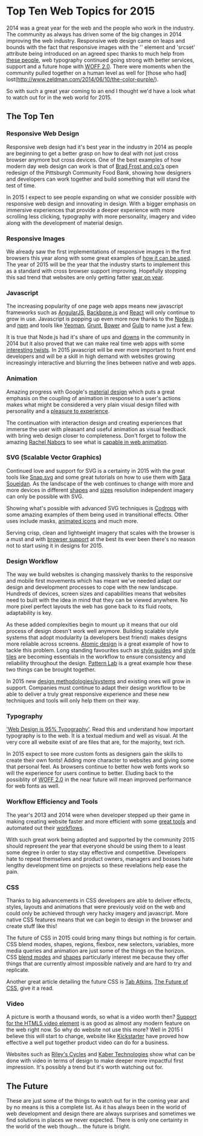 Top Ten Web Topics for 2015
===========================

2014 was a great year for the web and the people who work in the industry. The community as always has driven some of the big changes in 2014 improving the web industry. Responsive web design came on leaps and bounds with the fact that responsive images with the '<picture>' element and 'srcset' attribute being introduced on an agreed spec thanks to much help from [these people](http://responsiveimages.org/), web typography continued going strong with better services, support and a future hope with [WOFF 2.0](http://www.w3.org/TR/2014/WD-WOFF2-20140508/). There were moments when the community pulled together on a human level as well for [those who had] lost(http://www.zeldman.com/2014/06/10/the-color-purple/).

So with such a great year coming to an end I thought we'd have a look what to watch out for in the web world for 2015.

## The Top Ten

### Responsive Web Design

Responsive web design had it's best year in the industry in 2014 as people are beginning to get a better grasp on how to deal with not just cross browser anymore but cross devices. One of the best examples of how modern day web design can work is that of [Brad Frost and co's](http://foodbank.bradfrostweb.com/timeline/) open redesign of the Pittsburgh Community Food Bank, showing how designers and developers can work together and build something that will stand the test of time.

In 2015 I expect to see people expanding on what we consider possible with responsive web design and innovating in design. With a bigger emphasis on immersive experiences that provide a deeper experience with more scrolling less clicking, typography with more personality, imagery and video along with the development of material design.

### Responsive Images

We already saw the first implementations of responsive images in the first browsers this year along with some great examples of [how it can be used](http://alistapart.com/article/responsive-images-in-practice). The year of 2015 will be the year that the industry starts to implement this as a standard with cross browser support improving. Hopefully stopping this sad trend that websites are only getting fatter [year on year](http://www.stevesouders.com/blog/2013/04/05/page-weight-grows-24-year-over-year-not-44/).

### Javascript

The increasing popularity of one page web apps means new javascript frameworks such as [AngularJS](https://angularjs.org/), [Backbone.js](http://backbonejs.org/) and [React](http://facebook.github.io/react/) will only continue to grow in use. Javascript is popping up even more now thanks to the [Node.js](http://nodejs.org/) and [npm](https://www.npmjs.com/) and tools like [Yeoman](http://yeoman.io/), [Grunt](http://gruntjs.com/), [Bower](http://bower.io/) and [Gulp](http://gulpjs.com/) to name just a few.

It is true that Node.js had it's share of ups and [downs](https://medium.com/cool-code-pal/how-javascript-is-going-to-replace-node-js-33cc50bfe64c) in the community in 2014 but it also proved that we can make real time web apps with some [interesting twists](http://socket.io/demos/weplay/). In 2015 javascript will be ever more important to front end developers and will be a skill in high demand with websites growing increasingly interactive and blurring the lines between native and web apps.

### Animation

Amazing progress with Google's [material design](http://www.google.co.uk/design/spec/material-design/introduction.html#) which puts a great emphasis on the coupling of animation in response to a user's actions makes what might be considered a very plain visual design filled with personality and a [pleasure to experience](http://material.cmiscm.com/).

The continuation with interaction design and creating experiences that immerse the user with pleasant and useful animation as visual feedback with bring web design closer to completeness. Don't forget to follow the amazing [Rachel Nabors](https://twitter.com/rachelnabors) to see what is [capable in web animation](http://codepen.io/rachelnabors/).

### SVG (Scalable Vector Graphics)

Continued love and support for SVG is a certainty in 2015 with the great tools like [Snap.svg](http://snapsvg.io/) and some great tutorials on how to use them with [Sara Soueidan](http://sarasoueidan.com/). As the landscape of the web continues to change with more and more devices in different [shapes](https://www.android.com/wear/) and [sizes](https://www.apple.com/uk/iphone-6/) resolution independent imagery can only be possible with SVG.

Showing what's possible with advanced SVG techniques is [Codrops](http://tympanus.net/codrops/2014/12/15/elastic-svg-elements/) with some amazing examples of them being used in transitional effects. Other uses include masks, [animated icons](http://codyhouse.co/gem/animate-svg-icons-with-css-and-snap/) and much more.

Serving crisp, clean and lightweight imagery that scales with the browser is a must and with [browser support](http://caniuse.com/#search=svg) at the best its ever been there's no reason not to start using it in designs for 2015.

### Design Workflow

The way we build websites is changing massively thanks to the responsive and mobile first movements which has meant we've needed adapt our design and development processes to cope with the new landscape. Hundreds of devices, screen sizes and capabilities means that websites need to built with the idea in mind that they can be viewed anywhere. No more pixel perfect layouts the web has gone back to its fluid roots, adaptability is key.

As these added complexities begin to mount up it means that our old process of design doesn't work well anymore. Building scalable style systems that adopt modularity (a developers best friend) makes designs more reliable across screens. [Atomic design](http://bradfrost.com/blog/post/atomic-web-design/) is a great example of how to tackle this problem. Long standing favourites such as [style guides](http://alistapart.com/article/creating-style-guides) and [style tiles](http://styletil.es/) are becoming essentials in the workflow to ensure consistency and reliability throughout the design. [Pattern Lab](http://patternlab.io/) is a great example how these two things can be brought together.

In 2015 new [design methodologies/systems](http://css-tricks.com/design-systems-building-future/) and existing ones will grow in support. Companies must continue to adapt their design workflow to be able to deliver a truly great responsive experience and these new techniques and tools will only help them on their way.

### Typography

['Web Design is 95% Typography'](https://ia.net/blog/the-web-is-all-about-typography-period). Read this and understand how important typography is to the web. It is a textual medium and well as visual. At the very core all website exist of are files that are, for the majority, text rich.

In 2015 expect to see more custom fonts as designers gain the skills to create their own fonts! Adding more character to websites and giving some that personal feel. As browsers continue to better how web fonts work so will the experience for users continue to better. Eluding back to the possiblity of [WOFF 2.0](http://www.w3.org/TR/2014/WD-WOFF2-20140508/) in the near future will mean improved performance for web fonts as well.

### Workflow Efficiency and Tools

The year's 2013 and 2014 were when developer stepped up their game in making creating website faster and more efficient with some [great tools](http://addyosmani.com/blog/199-slides-on-front-end-tooling-workflows/) and automated out their [workflows](https://speakerdeck.com/addyosmani/automating-front-end-workflow).

With such great work being adopted and supported by the community 2015 should represent the year that everyone should be using them to a least some degree in order to stay stay effective and competitive. Developers hate to repeat themselves and product owners, managers and bosses hate lengthy development time on projects so these revelations help ease the pain.

### CSS

Thanks to big advancements in CSS developers are able to deliver effects, styles, layouts and animations that were previously void on the web and could only be achieved through very hacky imagery and javascript. More native CSS features means that we can begin to design in the browser and create stuff like this!

The future of CSS in 2015 could bring many things but nothing is for certain. CSS blend modes, shapes, regions, flexbox, new selectors, variables, more media queries and animation are just some of the things on the horizon. CSS [blend modes](https://medium.com/@bennettfeely/css-blend-modes-could-be-the-next-big-thing-in-web-design-6b51bf53743a) and [shapes](http://alistapart.com/article/css-shapes-101) particularly interest me because they offer things that are currently almost impossible natively and are hard to try and replicate.

Another great article detailing the future CSS is [Tab Atkins](https://twitter.com/tabatkins), [The Future of CSS](http://www.xanthir.com/talks/2014-12-09/), give it a read.

### Video

A picture is worth a thousand words, so what is a video worth then? [Support for the HTML5 video element](http://caniuse.com/#feat=video) is as good as almost any modern feature on the web right now. So why do website not use this more? Well in 2015 I believe this will start to change, website like [Kickstarter](https://www.kickstarter.com/) have proved how effective a well put together product video can do for a business.

Websites such as [Riley's Cycles](http://www.rileyscycles.co.uk/) and [Kaber Technologies](http://kabertech.com/) show what can be done with video in terms of design to make deeper more impactful first impression. It's possibly a trend but it's worth watching out for.

## The Future

These are just some of the things to watch out for in the coming year and by no means is this a complete list. As it has always been in the world of web development and design there are always surprises and sometimes we find solutions in places we never expected. There is only one certainty in the world of the web though... the future is bright.
